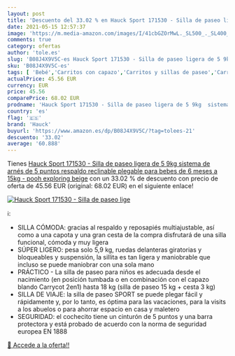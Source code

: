 ```yaml
---
layout: post
title: 'Descuento del 33.02 % en Hauck Sport 171530 - Silla de paseo lige'
date: 2021-05-15 12:57:37
image: 'https://m.media-amazon.com/images/I/41cbGZOrMwL._SL500_._SL400_.jpg'
comments: true
category: ofertas
author: 'tole.es'
slug: 'B08J4X9V5C-es Hauck Sport 171530 - Silla de paseo ligera de 5 9kg...'
sku: 'B08J4X9V5C-es'
tags: [ 'Bebé','Carritos con capazo','Carritos y sillas de paseo','Carritos, sillas de paseo y accesorios','hauck', ]
actualPrice: 45.56 EUR
currency: EUR
price: 45.56
comparePrice: 68.02 EUR
prodname: 'Hauck Sport 171530 - Silla de paseo ligera de 5 9kg  sistema de arnés de 5 puntos  respaldo reclinable  plegable  para bebes de 6 meses a 15kg - pooh exploring beige'
country: 'es'
flag: '🇪🇸'
brand: 'Hauck'
buyurl: 'https://www.amazon.es/dp/B08J4X9V5C/?tag=tolees-21'
descuento: '33.02'
average: '60.888'
---
```


Tienes [Hauck Sport 171530 - Silla de paseo ligera de 5 9kg  sistema de arnés de 5 puntos  respaldo reclinable  plegable  para bebes de 6 meses a 15kg - pooh exploring beige](https://www.amazon.es/dp/B08J4X9V5C/?tag=tolees-21) con un 33.02 % de descuento con precio de oferta de 45.56 EUR (original: 68.02 EUR) en el siguiente enlace!

[![Hauck Sport 171530 - Silla de paseo lige](https://m.media-amazon.com/images/I/41cbGZOrMwL._SL500_._SL400_.jpg)](https://www.amazon.es/dp/B08J4X9V5C/?tag=tolees-21)

ℹ️:

- SILLA CÓMODA: gracias al respaldo y reposapiés multiajustable, así como a una capota y una gran cesta de la compra disfrutará de una silla funcional, cómoda y muy ligera
- SÚPER LIGERO: pesa solo 5,9 kg, ruedas delanteras giratorias y bloqueables y suspensión, la sillita es tan ligera y maniobrable que incluso se puede maniobrar con una sola mano
- PRÁCTICO - La silla de paseo para niños es adecuada desde el nacimiento (en posición tumbada o en combinación con el capazo blando Carrycot 2en1) hasta 18 kg (silla de paseo 15 kg + cesta 3 kg)
- SILLA DE VIAJE: la silla de paseo SPORT se puede plegar fácil y rápidamente y, por lo tanto, es óptima para las vacaciones, para la visits a los abuelos o para ahorrar espacio en casa y maletero
- SEGURIDAD: el cochecito tiene un cinturón de 5 puntos y una barra protectora y está probado de acuerdo con la norma de seguridad europea EN 1888

[🛒 Accede a la oferta!!](https://www.amazon.es/dp/B08J4X9V5C/?tag=tolees-21)
